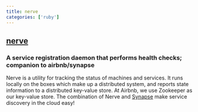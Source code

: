 ```yaml
---
title: nerve
categories: ['ruby']
---
```

## [nerve](https://github.com/airbnb/nerve)

### A service registration daemon that performs health checks; companion to airbnb/synapse


Nerve is a utility for tracking the status of machines and services.
It runs locally on the boxes which make up a distributed system, and reports state information to a distributed key-value store.
At Airbnb, we use Zookeeper as our key-value store.
The combination of Nerve and [Synapse](https://github.com/airbnb/synapse) make service discovery in the cloud easy!
